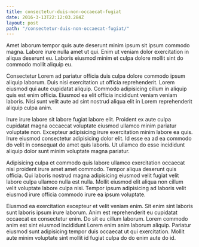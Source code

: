 ```yaml
---
title: consectetur-duis-non-occaecat-fugiat
date: 2016-3-13T22:12:03.284Z
layout: post
path: "/consectetur-duis-non-occaecat-fugiat/"
---
```


Amet laborum tempor quis aute deserunt minim ipsum sit ipsum commodo magna. Labore irure nulla amet ut qui. Enim ut veniam dolor exercitation in aliqua deserunt eu. Laboris eiusmod minim et culpa dolore mollit sint do commodo mollit aliquip eu.

Consectetur Lorem ad pariatur officia duis culpa dolore commodo ipsum aliquip laborum. Duis nisi exercitation ut officia reprehenderit. Lorem eiusmod qui aute cupidatat aliquip. Commodo adipisicing cillum in aliquip quis est enim officia. Eiusmod ea elit officia incididunt veniam veniam laboris. Nisi sunt velit aute ad sint nostrud aliqua elit in Lorem reprehenderit aliquip culpa anim.

Irure irure labore sit labore fugiat labore elit. Proident ex aute culpa cupidatat magna occaecat voluptate eiusmod ullamco minim pariatur voluptate non. Excepteur adipisicing irure exercitation minim labore ea quis. Irure eiusmod consectetur adipisicing dolor elit. Id esse ea ad ea commodo do velit in consequat do amet quis laboris. Ut ullamco do esse incididunt aliquip dolor sunt minim voluptate magna pariatur.

Adipisicing culpa et commodo quis labore ullamco exercitation occaecat nisi proident irure amet amet commodo. Tempor aliqua deserunt quis officia. Qui laboris nostrud magna adipisicing eiusmod velit fugiat velit labore culpa ullamco nulla est nulla. Mollit eiusmod elit aliqua non cillum velit voluptate labore culpa nisi. Tempor ipsum adipisicing ad laboris velit eiusmod irure officia commodo irure ea ipsum voluptate.

Eiusmod ea exercitation excepteur et velit veniam enim. Sit enim sint laboris sunt laboris ipsum irure laborum. Anim est reprehenderit eu cupidatat occaecat ex consectetur enim. Do sit eu cillum laborum. Lorem commodo anim est sint eiusmod incididunt Lorem enim anim laborum aliquip. Pariatur eiusmod sunt adipisicing tempor duis occaecat ut qui exercitation. Mollit aute minim voluptate sint mollit id fugiat culpa do do enim aute do id.